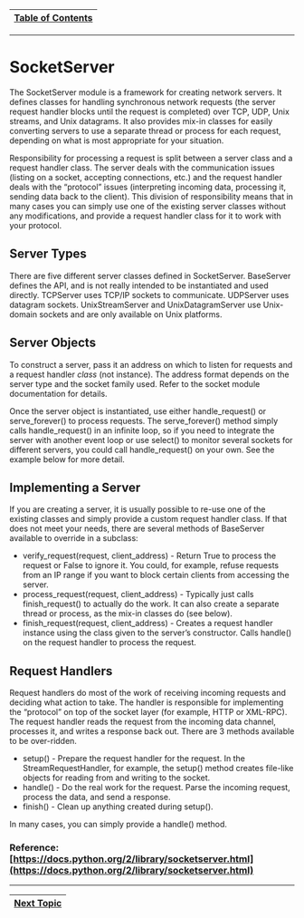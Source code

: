 |[Table of Contents](/00-Table-of-Contents.md)|
|---|

---

# SocketServer

The SocketServer module is a framework for creating network servers. It defines classes for handling synchronous network requests \(the server request handler blocks until the request is completed\) over TCP, UDP, Unix streams, and Unix datagrams. It also provides mix-in classes for easily converting servers to use a separate thread or process for each request, depending on what is most appropriate for your situation.

Responsibility for processing a request is split between a server class and a request handler class. The server deals with the communication issues \(listing on a socket, accepting connections, etc.\) and the request handler deals with the “protocol” issues \(interpreting incoming data, processing it, sending data back to the client\). This division of responsibility means that in many cases you can simply use one of the existing server classes without any modifications, and provide a request handler class for it to work with your protocol.

## Server Types

There are five different server classes defined in SocketServer. BaseServer defines the API, and is not really intended to be instantiated and used directly. TCPServer uses TCP/IP sockets to communicate. UDPServer uses datagram sockets. UnixStreamServer and UnixDatagramServer use Unix-domain sockets and are only available on Unix platforms.

## Server Objects

To construct a server, pass it an address on which to listen for requests and a request handler _class_ \(not instance\). The address format depends on the server type and the socket family used. Refer to the socket module documentation for details.

Once the server object is instantiated, use either handle\_request\(\) or serve\_forever\(\) to process requests. The serve\_forever\(\) method simply calls handle\_request\(\) in an infinite loop, so if you need to integrate the server with another event loop or use select\(\) to monitor several sockets for different servers, you could call handle\_request\(\) on your own. See the example below for more detail.

## Implementing a Server

If you are creating a server, it is usually possible to re-use one of the existing classes and simply provide a custom request handler class. If that does not meet your needs, there are several methods of BaseServer available to override in a subclass:

* verify\_request\(request, client\_address\) - Return True to process the request or False to ignore it. You could, for example, refuse requests from an IP range if you want to block certain clients from accessing the server.
* process\_request\(request, client\_address\) - Typically just calls finish\_request\(\) to actually do the work. It can also create a separate thread or process, as the mix-in classes do \(see below\).
* finish\_request\(request, client\_address\) - Creates a request handler instance using the class given to the server’s constructor. Calls handle\(\) on the request handler to process the request.

## Request Handlers

Request handlers do most of the work of receiving incoming requests and deciding what action to take. The handler is responsible for implementing the “protocol” on top of the socket layer \(for example, HTTP or XML-RPC\). The request handler reads the request from the incoming data channel, processes it, and writes a response back out. There are 3 methods available to be over-ridden.

* setup\(\) - Prepare the request handler for the request. In the StreamRequestHandler, for example, the setup\(\) method creates file-like objects for reading from and writing to the socket.
* handle\(\) - Do the real work for the request. Parse the incoming request, process the data, and send a response.
* finish\(\) - Clean up anything created during setup\(\).

In many cases, you can simply provide a handle\(\) method.

### Reference: [https://docs.python.org/2/library/socketserver.html](https://docs.python.org/2/library/socketserver.html)


---

|[Next Topic](/08-advanced-functionality/socketserver/example.md)|
|---|
